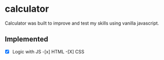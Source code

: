 # calculator

Calculator was built to improve and test my skills using vanilla javascript.

## Implemented

-[x] Logic with JS -[x] HTML -[X] CSS
